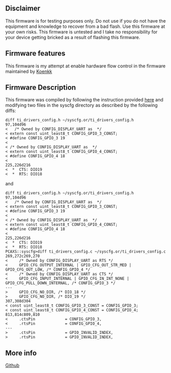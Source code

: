 ## Disclaimer

This firmware is for testing purposes only. Do not use if you do not
have the equipment and knowledge to recover from a bad flash. Use this
firmware at your own risks. This firmware is untested and I take no
responsibility for your device getting bricked as a result of flashing
this firmware.

## Firmware features

This firmware is my attempt at enable hardware flow control in the
firmware maintained by [Koenkk](https://github.com/Koenkk/Z-Stack-firmware/blob/develop/coordinator/Z-Stack_3.x.0/)


## Firmware Description

This firmware was compiled by following the instruction provided
[here](https://github.com/Koenkk/Z-Stack-firmware/blob/develop/coordinator/Z-Stack_3.x.0/COMPILE.md)
and modifying two files in the syscfg directory as described by the
following diffs:



```
diff ti_drivers_config.h ~/syscfg.or/ti_drivers_config.h 
97,104d96
<   /* Owned by CONFIG_DISPLAY_UART as  */
< extern const uint_least8_t CONFIG_GPIO_3_CONST;
< #define CONFIG_GPIO_3 19
< 
< /* Owned by CONFIG_DISPLAY_UART as  */
< extern const uint_least8_t CONFIG_GPIO_4_CONST;
< #define CONFIG_GPIO_4 18
< 
225,226d216
<  *  CTS: DIO19
<  *  RTS: DIO18
```

and
```
diff ti_drivers_config.h ~/syscfg.or/ti_drivers_config.h 
97,104d96
<   /* Owned by CONFIG_DISPLAY_UART as  */
< extern const uint_least8_t CONFIG_GPIO_3_CONST;
< #define CONFIG_GPIO_3 19
< 
< /* Owned by CONFIG_DISPLAY_UART as  */
< extern const uint_least8_t CONFIG_GPIO_4_CONST;
< #define CONFIG_GPIO_4 18
< 
225,226d216
<  *  CTS: DIO19
<  *  RTS: DIO18
PCAXS::syscfg>diff ti_drivers_config.c ~/syscfg.or/ti_drivers_config.c
269,272c269,270
<     /* Owned by CONFIG_DISPLAY_UART as RTS */
<     GPIO_CFG_OUTPUT_INTERNAL | GPIO_CFG_OUT_STR_MED | GPIO_CFG_OUT_LOW, /* CONFIG_GPIO_4 */
<     /* Owned by CONFIG_DISPLAY_UART as CTS */
<     GPIO_CFG_INPUT_INTERNAL | GPIO_CFG_IN_INT_NONE | GPIO_CFG_PULL_DOWN_INTERNAL, /* CONFIG_GPIO_3 */
---
>     GPIO_CFG_NO_DIR, /* DIO_18 */
>     GPIO_CFG_NO_DIR, /* DIO_19 */
307,308d304
< const uint_least8_t CONFIG_GPIO_3_CONST = CONFIG_GPIO_3;
< const uint_least8_t CONFIG_GPIO_4_CONST = CONFIG_GPIO_4;
813,814c809,810
<     .ctsPin             = CONFIG_GPIO_3,
<     .rtsPin             = CONFIG_GPIO_4,
---
>     .ctsPin             = GPIO_INVALID_INDEX,
>     .rtsPin             = GPIO_INVALID_INDEX,
```

## More info

[Github](https://github.com/Koenkk/Z-Stack-firmware/issues/324)
